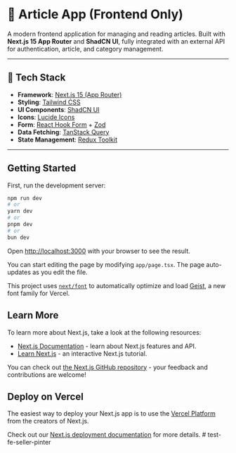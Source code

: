 # 📰 Article App (Frontend Only)

A modern frontend application for managing and reading articles. Built with **Next.js 15 App Router** and **ShadCN UI**, fully integrated with an external API for authentication, article, and category management.

---

## 🚀 Tech Stack

- **Framework**: [Next.js 15 (App Router)](https://nextjs.org/)
- **Styling**: [Tailwind CSS](https://tailwindcss.com/)
- **UI Components**: [ShadCN UI](https://ui.shadcn.com/)
- **Icons**: [Lucide Icons](https://lucide.dev/)
- **Form**: [React Hook Form](https://react-hook-form.com/) + [Zod](https://zod.dev/)
- **Data Fetching**: [TanStack Query](https://tanstack.com/query/latest)
- **State Management**: [Redux Toolkit](https://redux-toolkit.js.org/)

---

## Getting Started

First, run the development server:

```bash
npm run dev
# or
yarn dev
# or
pnpm dev
# or
bun dev
```

Open [http://localhost:3000](http://localhost:3000) with your browser to see the result.

You can start editing the page by modifying `app/page.tsx`. The page auto-updates as you edit the file.

This project uses [`next/font`](https://nextjs.org/docs/app/building-your-application/optimizing/fonts) to automatically optimize and load [Geist](https://vercel.com/font), a new font family for Vercel.

## Learn More

To learn more about Next.js, take a look at the following resources:

- [Next.js Documentation](https://nextjs.org/docs) - learn about Next.js features and API.
- [Learn Next.js](https://nextjs.org/learn) - an interactive Next.js tutorial.

You can check out [the Next.js GitHub repository](https://github.com/vercel/next.js) - your feedback and contributions are welcome!

## Deploy on Vercel

The easiest way to deploy your Next.js app is to use the [Vercel Platform](https://vercel.com/new?utm_medium=default-template&filter=next.js&utm_source=create-next-app&utm_campaign=create-next-app-readme) from the creators of Next.js.

Check out our [Next.js deployment documentation](https://nextjs.org/docs/app/building-your-application/deploying) for more details.
#   t e s t - f e - s e l l e r - p i n t e r 
 
 